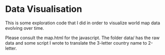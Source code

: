 # Data Visualisation
This is some exploration code that I did in order to visualize 
world map data evolving over time.

Please consult the map.html for the javascript. 
The folder data/ has the raw data and some script I wrote to 
translate the 3-letter country name to 2-letter. 
